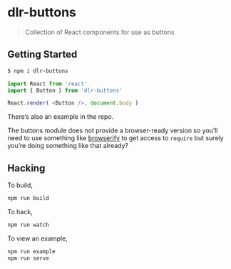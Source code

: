 
# dlr-buttons

> Collection of React components for use as buttons

## Getting Started

```sh
$ npm i dlr-buttons
```

```js
import React from 'react'
import { Button } from 'dlr-buttons'

React.render( <Button />, document.body )
```

There’s also an example in the repo.

The buttons module does not provide a browser-ready version so you’ll need to use something like [browserify](http://browserify.org/) to get access to `require` but surely you’re doing something like that already?


## Hacking

To build,

```sh
npm run build
```

To hack,

```sh
npm run watch
```

To view an example,

```sh
npm run example
npm run serve
```
